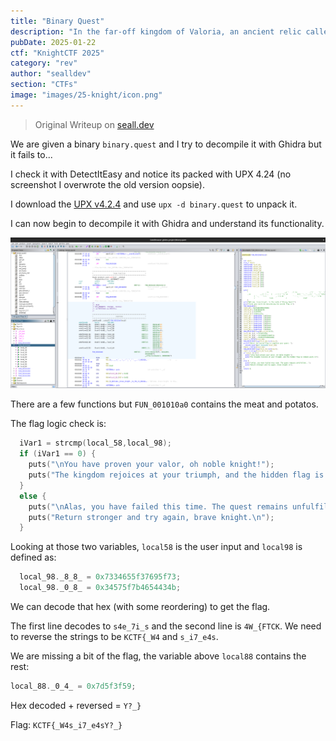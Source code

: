 ```yaml
---
title: "Binary Quest"
description: "In the far-off kingdom of Valoria, an ancient relic called the “Sacred Flag” lies hidden within a guarded fortress. Legend says only a true knight of cunning and skill can lay claim to its power. Dare you venture into the shadows and emerge victorious? Your journey begins now—onward, brave soul, and seize your destiny in the Binary Quest."
pubDate: 2025-01-22
ctf: "KnightCTF 2025"
category: "rev"
author: "sealldev"
section: "CTFs"
image: "images/25-knight/icon.png"
---
```


> Original Writeup on [seall.dev](https://seall.dev/posts/knightctf2025#binary-quest)

We are given a binary `binary.quest` and I try to decompile it with Ghidra but it fails to...

I check it with DetectItEasy and notice its packed with UPX 4.24 (no screenshot I overwrote the old version oopsie).

I download the [UPX v4.2.4](https://github.com/upx/upx/releases/tag/v4.2.4) and use `upx -d binary.quest` to unpack it.

I can now begin to decompile it with Ghidra and understand its functionality.

![binaryquestghidra.png](images/25-knight/binaryquestghidra.png)

There are a few functions but `FUN_001010a0` contains the meat and potatos.

The flag logic check is:

```c
  iVar1 = strcmp(local_58,local_98);
  if (iVar1 == 0) {
    puts("\nYou have proven your valor, oh noble knight!");
    puts("The kingdom rejoices at your triumph, and the hidden flag is indeed yours.\n");
  }
  else {
    puts("\nAlas, you have failed this time. The quest remains unfulfilled...");
    puts("Return stronger and try again, brave knight.\n");
  }
```

Looking at those two variables, `local58` is the user input and `local98` is defined as:

```c
  local_98._8_8_ = 0x7334655f37695f73;
  local_98._0_8_ = 0x34575f7b4654434b;
```

We can decode that hex (with some reordering) to get the flag.

The first line decodes to `s4e_7i_s` and the second line is `4W_{FTCK`. We need to reverse the strings to be `KCTF{_W4` and `s_i7_e4s`.

We are missing a bit of the flag, the variable above `local88` contains the rest:

```c
local_88._0_4_ = 0x7d5f3f59;
```

Hex decoded + reversed = `Y?_}`

Flag: `KCTF{_W4s_i7_e4sY?_}`
